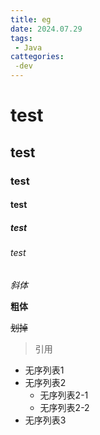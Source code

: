 ```yaml
---
title: eg
date: 2024.07.29
tags: 
 - Java
cattegories:
 -dev
---
```

# test
## test
### test
#### test
##### test
###### test

_斜体_

**粗体**

~~划掉~~

> 引用

- 无序列表1
- 无序列表2
  - 无序列表2-1
  -  无序列表2-2
-  无序列表3

